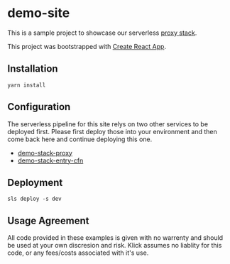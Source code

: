 # demo-site

This is a sample project to showcase our serverless [proxy stack](https://github.com/KlickMarketing/demo-stack-proxy).

This project was bootstrapped with [Create React App](https://github.com/facebook/create-react-app).

## Installation

`yarn install`

## Configuration

The serverless pipeline for this site relys on two other services to be deployed first.
Please first deploy those into your environment and then come back here and continue deploying this one.

- [demo-stack-proxy](https://github.com/KlickMarketing/demo-stack-proxy)
- [demo-stack-entry-cfn](https://github.com/KlickMarketing/demo-stack-entry-cfn)

## Deployment

`sls deploy -s dev`

## Usage Agreement

All code provided in these examples is given with no warrenty and should be used at your own discresion and risk. Klick assumes no liablity for this code, or any fees/costs associated with it's use.
